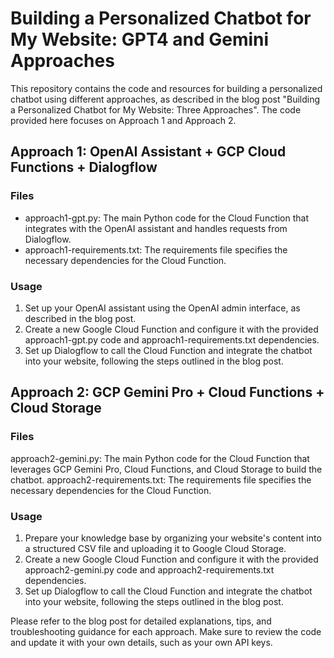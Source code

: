 # Building a Personalized Chatbot for My Website: GPT4 and Gemini Approaches

This repository contains the code and resources for building a personalized chatbot using different approaches, as described in the blog post "Building a Personalized Chatbot for My Website: Three Approaches". The code provided here focuses on Approach 1 and Approach 2.

## Approach 1: OpenAI Assistant + GCP Cloud Functions + Dialogflow

### Files

- approach1-gpt.py: The main Python code for the Cloud Function that integrates with the OpenAI assistant and handles requests from Dialogflow.
- approach1-requirements.txt: The requirements file specifies the necessary dependencies for the Cloud Function.

### Usage

1. Set up your OpenAI assistant using the OpenAI admin interface, as described in the blog post.
2. Create a new Google Cloud Function and configure it with the provided approach1-gpt.py code and approach1-requirements.txt dependencies.
3. Set up Dialogflow to call the Cloud Function and integrate the chatbot into your website, following the steps outlined in the blog post.

## Approach 2: GCP Gemini Pro + Cloud Functions + Cloud Storage

### Files

approach2-gemini.py: The main Python code for the Cloud Function that leverages GCP Gemini Pro, Cloud Functions, and Cloud Storage to build the chatbot.
approach2-requirements.txt: The requirements file specifies the necessary dependencies for the Cloud Function.

### Usage

1. Prepare your knowledge base by organizing your website's content into a structured CSV file and uploading it to Google Cloud Storage.
2. Create a new Google Cloud Function and configure it with the provided approach2-gemini.py code and approach2-requirements.txt dependencies.
3. Set up Dialogflow to call the Cloud Function and integrate the chatbot into your website, following the steps outlined in the blog post.

Please refer to the blog post for detailed explanations, tips, and troubleshooting guidance for each approach. Make sure to review the code and update it with your own details, such as your own API keys.
